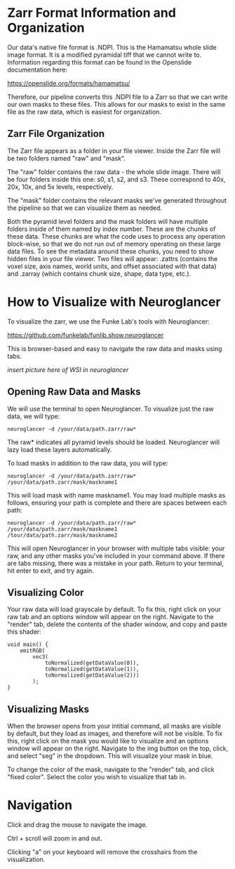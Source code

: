 # Zarr Format Information and Organization
Our data's native file format is .NDPI.  This is the Hamamatsu whole slide image format.  It is a modified pyramidal tiff that we cannot write to.  Information regarding this format can be found in the Openslide documentation here:

https://openslide.org/formats/hamamatsu/

Therefore, our pipeline converts this .NDPI file to a Zarr so that we can write our own masks to these files.  This allows for our masks to exist in the same file as the raw data, which is easiest for organization.

## Zarr File Organization
The Zarr file appears as a folder in your file viewer.  Inside the Zarr file will be two folders named "raw" and "mask".  

The "raw" folder contains the raw data - the whole slide image.  There will be four folders inside this one: s0, s1, s2, and s3.  These correspond to 40x, 20x, 10x, and 5x levels, respectively.

The "mask" folder contains the relevant masks we've generated throughout the pipeline so that we can visualize them as needed. 

Both the pyramid level folders and the mask folders will have multiple folders inside of them named by index number.  These are the chunks of these data.  These chunks are what the code uses to process any operation block-wise, so that we do not run out of memory operating on these large data files. To see the metadata around these chunks, you need to show hidden files in your file viewer.  Two files will appear: .zattrs (contains the voxel size, axis names, world units, and offset associated with that data) and .zarray (which contains chunk size, shape, data type, etc.).

# How to Visualize with Neuroglancer 
To visualize the zarr, we use the Funke Lab's tools with Neuroglancer:

https://github.com/funkelab/funlib.show.neuroglancer

This is browser-based and easy to navigate the raw data and masks using tabs. 

*insert picture here of WSI in neuroglancer* 

## Opening Raw Data and Masks

We will use the terminal to open Neuroglancer.  To visualize just the raw data, we will type:

``` 
neuroglancer -d /your/data/path.zarr/raw*
```

The raw* indicates all pyramid levels should be loaded.  Neuroglancer will lazy load these layers automatically.

To load masks in addition to the raw data, you will type: 

``` 
neuroglancer -d /your/data/path.zarr/raw* /your/data/path.zarr/mask/maskname1 
```

This will load mask with name maskname1.  You may load multiple masks as follows, ensuring your path is complete and there are spaces between each path:

``` 
neuroglancer -d /your/data/path.zarr/raw* /your/data/path.zarr/mask/maskname1 /tour/data/path.zarr/mask/maskname2
```

This will open Neuroglancer in your browser with multiple tabs visible: your raw, and any other masks you've included in your command above.  If there are tabs missing, there was a mistake in your path.  Return to your terminal, hit enter to exit, and try again.

## Visualizing Color

Your raw data will load grayscale by default.  To fix this, right click on your raw tab and an options window will appear on the right.  Navigate to the "render" tab, delete the contents of the shader window, and copy and paste this shader: 

```
void main() {
    emitRGB(
        vec3(
            toNormalized(getDataValue(0)),
            toNormalized(getDataValue(1)),
            toNormalized(getDataValue(2)))
        );
}
```

## Visualizing Masks

When the browser opens from your intitial command, all masks are visible by default, but they load as images, and therefore will not be visible.  To fix this, right click on the mask you would like to visualize and an options window will appear on the right.  Navigate to the img button on the top, click, and select "seg" in the dropdown.  This will visualize your mask in blue.

To change the color of the mask, navigate to the "render" tab, and click "fixed color". Select the color you wish to visualize that tab in. 

# Navigation
Click and drag the mouse to navigate the image.

Ctrl + scroll will zoom in and out.

Clicking "a" on your keyboard will remove the crosshairs from the visualization. 
